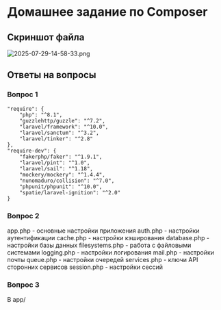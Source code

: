 # Домашнее задание по Composer

## Скриншот файла
![2025-07-29-14-58-33.png](https://postimg.cc/H8VrC4zq)

## Ответы на вопросы

### Вопрос 1

```
"require": {
    "php": "^8.1",
    "guzzlehttp/guzzle": "^7.2",
    "laravel/framework": "^10.0",
    "laravel/sanctum": "^3.2",
    "laravel/tinker": "^2.8"
},
"require-dev": {
    "fakerphp/faker": "^1.9.1",
    "laravel/pint": "^1.0",
    "laravel/sail": "^1.18",
    "mockery/mockery": "^1.4.4",
    "nunomaduro/collision": "^7.0",
    "phpunit/phpunit": "^10.0",
    "spatie/laravel-ignition": "^2.0"
}
```

### Вопрос 2
app.php - основные настройки приложения
auth.php - настройки аутентификации
cache.php - настройки кэширования
database.php - настройки базы данных
filesystems.php - работа с файловыми системами
logging.php - настройки логирования 
mail.php - настройки почты
queue.php - настройки очередей
services.php - ключи API сторонних сервисов
session.php - настройки сессий

### Вопрос 3
В app/